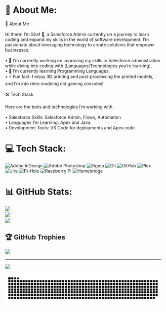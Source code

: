 # 💫 About Me:
👋 About Me<br><br>Hi there! I’m Shaf 🚀, a Salesforce Admin currently on a journey to learn coding and expand my skills in the world of software development. I’m passionate about leveraging technology to create solutions that empower businesses.<br><br>	•	🔭 I’m currently working on improving my skills in Salesforce administration while diving into coding with [Languages/Technologies you’re learning].<br>	•	🌱 I’m currently learning Programming Languages.<br>	•	⚡ Fun fact: I enjoy 3D printing and post-processing the printed models, and I’m into retro modding old gaming consoles!<br><br>🛠️ Tech Stack<br><br>Here are the tools and technologies I’m working with:<br><br>	•	Salesforce Skills: Salesforce Admin, Flows, Automation<br>	•	Languages I’m Learning: Apex and Java<br>	•	Development Tools: VS Code for deployments and Apex code


# 💻 Tech Stack:
![Adobe InDesign](https://img.shields.io/badge/Adobe%20InDesign-49021F?style=for-the-badge&logo=adobeindesign&logoColor=FF3366) ![Adobe Photoshop](https://img.shields.io/badge/adobe%20photoshop-%2331A8FF.svg?style=for-the-badge&logo=adobe%20photoshop&logoColor=white) ![Figma](https://img.shields.io/badge/figma-%23F24E1E.svg?style=for-the-badge&logo=figma&logoColor=white) ![Git](https://img.shields.io/badge/git-%23F05033.svg?style=for-the-badge&logo=git&logoColor=white) ![GitHub](https://img.shields.io/badge/github-%23121011.svg?style=for-the-badge&logo=github&logoColor=white) ![Plex](https://img.shields.io/badge/plex-%23E5A00D.svg?style=for-the-badge&logo=plex&logoColor=white) ![Jira](https://img.shields.io/badge/jira-%230A0FFF.svg?style=for-the-badge&logo=jira&logoColor=white) ![Pi-Hole](https://img.shields.io/badge/pihole-%2396060C.svg?style=for-the-badge&logo=pi-hole&logoColor=white) ![Raspberry Pi](https://img.shields.io/badge/-RaspberryPi-C51A4A?style=for-the-badge&logo=Raspberry-Pi) ![Homebridge](https://img.shields.io/badge/homebridge-%23491F59.svg?style=for-the-badge&logo=homebridge&logoColor=white)
# 📊 GitHub Stats:
![](https://github-readme-stats.vercel.app/api?username=Si200&theme=dark&hide_border=false&include_all_commits=false&count_private=false)<br/>
![](https://github-readme-streak-stats.herokuapp.com/?user=Si200&theme=dark&hide_border=false)<br/>
![](https://github-readme-stats.vercel.app/api/top-langs/?username=Si200&theme=dark&hide_border=false&include_all_commits=false&count_private=false&layout=compact)

## 🏆 GitHub Trophies
![](https://github-profile-trophy.vercel.app/?username=Si200&theme=radical&no-frame=false&no-bg=true&margin-w=4)

---
[![](https://visitcount.itsvg.in/api?id=Si200&icon=0&color=0)](https://visitcount.itsvg.in)

![snake gif](https://github.com/si200/si200/blob/output/github-contribution-grid-snake-dark.svg)

<!-- Proudly created with GPRM ( https://gprm.itsvg.in ) -->
